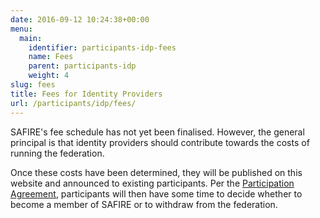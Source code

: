 ```yaml
--- 
date: 2016-09-12 10:24:38+00:00
menu: 
  main: 
    identifier: participants-idp-fees
    name: Fees
    parent: participants-idp
    weight: 4
slug: fees
title: Fees for Identity Providers
url: /participants/idp/fees/
---
```


SAFIRE's fee schedule has not yet been finalised. However, the general principal is that identity providers should contribute towards the costs of running the federation.

Once these costs have been determined, they will be published on this website and announced to existing participants. Per the [Participation Agreement](/safire/policy/participation/), participants will then have some time to decide whether to become a member of SAFIRE or to withdraw from the federation.
